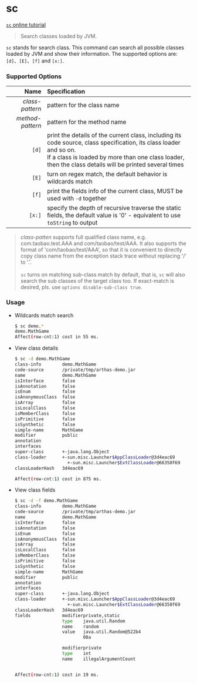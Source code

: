 sc
==

[`sc` online tutorial](https://arthas.aliyun.com/doc/arthas-tutorials?language=en&id=command-sc)

> Search classes loaded by JVM.

`sc` stands for search class. This command can search all possible classes loaded by JVM and show their information. The supported options are: `[d]`、`[E]`、`[f]` and `[x:]`.

### Supported Options

|Name|Specification|
|---:|:---|
|*class-pattern*|pattern for the class name|
|*method-pattern*|pattern for the method name|
|`[d]`|print the details of the current class, including its code source, class specification, its class loader and so on.<br/>If a class is loaded by more than one class loader, then the class details will be printed several times|
|`[E]`|turn on regex match, the default behavior is wildcards match|
|`[f]`|print the fields info of the current class, MUST be used with `-d` together|
|`[x:]`|specify the depth of recursive traverse the static fields, the default value is '0' - equivalent to use `toString` to output|

> *class-patten* supports full qualified class name, e.g. com.taobao.test.AAA and com/taobao/test/AAA. It also supports the format of 'com/taobao/test/AAA', so that it is convenient to directly copy class name from the exception stack trace without replacing '/' to '.'. <br/><br/>
> `sc` turns on matching sub-class match by default, that is, `sc` will also search the sub classes of the target class too. If exact-match is desired, pls. use `options disable-sub-class true`.

### Usage

* Wildcards match search

  ```bash
  $ sc demo.*
  demo.MathGame
  Affect(row-cnt:1) cost in 55 ms.
  ```

* View class details

  ```bash
  $ sc -d demo.MathGame
  class-info        demo.MathGame
  code-source       /private/tmp/arthas-demo.jar
  name              demo.MathGame
  isInterface       false
  isAnnotation      false
  isEnum            false
  isAnonymousClass  false
  isArray           false
  isLocalClass      false
  isMemberClass     false
  isPrimitive       false
  isSynthetic       false
  simple-name       MathGame
  modifier          public
  annotation
  interfaces
  super-class       +-java.lang.Object
  class-loader      +-sun.misc.Launcher$AppClassLoader@3d4eac69
                      +-sun.misc.Launcher$ExtClassLoader@66350f69
  classLoaderHash   3d4eac69

  Affect(row-cnt:1) cost in 875 ms.
  ```

* View class fields

  ```bash
  $ sc -d -f demo.MathGame
  class-info        demo.MathGame
  code-source       /private/tmp/arthas-demo.jar
  name              demo.MathGame
  isInterface       false
  isAnnotation      false
  isEnum            false
  isAnonymousClass  false
  isArray           false
  isLocalClass      false
  isMemberClass     false
  isPrimitive       false
  isSynthetic       false
  simple-name       MathGame
  modifier          public
  annotation
  interfaces
  super-class       +-java.lang.Object
  class-loader      +-sun.misc.Launcher$AppClassLoader@3d4eac69
                      +-sun.misc.Launcher$ExtClassLoader@66350f69
  classLoaderHash   3d4eac69
  fields            modifierprivate,static
                    type    java.util.Random
                    name    random
                    value   java.util.Random@522b4
                            08a

                    modifierprivate
                    type    int
                    name    illegalArgumentCount


  Affect(row-cnt:1) cost in 19 ms.
  ```
